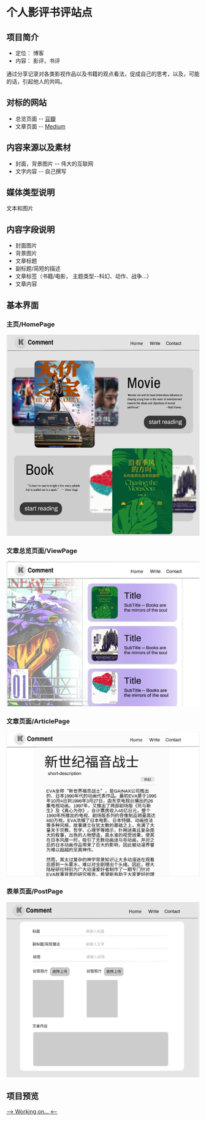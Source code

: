 # 个人影评书评站点


## 项目简介

- 定位： 博客
- 内容： 影评，书评

通过分享记录对各类影视作品以及书籍的观点看法，促成自己的思考，以及，可能的话，引起他人的共鸣。

## 对标的网站

- 总览页面 -- [豆瓣](https://m.douban.com/movie/)
- 文章页面 -- [Medium](https://medium.com/)

## 内容来源以及素材

- 封面，背景图片 -- 伟大的互联网
- 文字内容 -- 自己撰写

## 媒体类型说明

文本和图片

## 内容字段说明

- 封面图片
- 背景图片
- 文章标题
- 副标题/简短的描述
- 文章标签（书籍/电影， 主题类型--科幻、动作、战争...）
- 文章内容

## 基本界面

### 主页/HomePage
![](img/HomePage.png)
### 文章总览页面/ViewPage
![](img/ViewPage.png)
### 文章页面/ArticlePage
![](img/ArticlePage.png)
### 表单页面/PostPage
![](img/PostPage.png)

## 项目预览
[--> Working on... <--](https://kiameow.github.io/hdu_web_final_lab/)

